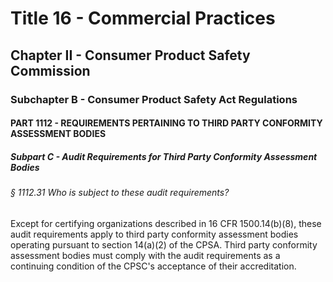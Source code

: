 
# Title 16 - Commercial Practices
## Chapter II - Consumer Product Safety Commission
### Subchapter B - Consumer Product Safety Act Regulations
#### PART 1112 - REQUIREMENTS PERTAINING TO THIRD PARTY CONFORMITY ASSESSMENT BODIES
##### Subpart C - Audit Requirements for Third Party Conformity Assessment Bodies
###### § 1112.31 Who is subject to these audit requirements?

Except for certifying organizations described in 16 CFR 1500.14(b)(8), these audit requirements apply to third party conformity assessment bodies operating pursuant to section 14(a)(2) of the CPSA. Third party conformity assessment bodies must comply with the audit requirements as a continuing condition of the CPSC's acceptance of their accreditation.
